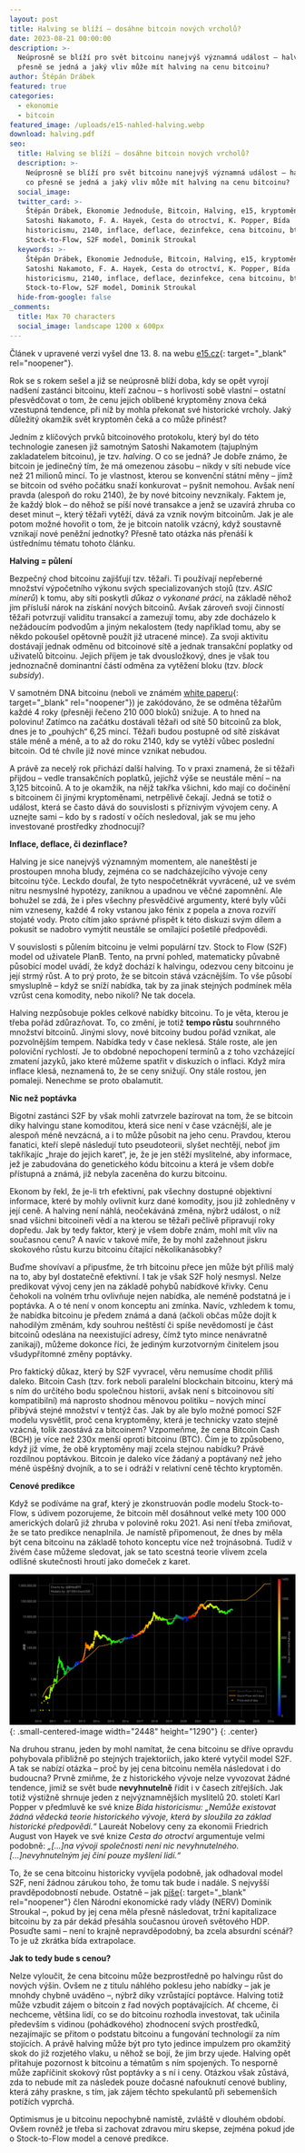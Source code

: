 ```yaml
---
layout: post
title: Halving se blíží – dosáhne bitcoin nových vrcholů?
date: 2023-08-21 00:00:00
description: >-
  Neúprosně se blíží pro svět bitcoinu nanejvýš významná událost – halving. O co
  přesně se jedná a jaký vliv může mít halving na cenu bitcoinu?
author: Štěpán Drábek
featured: true
categories:
  - ekonomie
  - bitcoin
featured_image: /uploads/e15-nahled-halving.webp
download: halving.pdf
seo:
  title: Halving se blíží – dosáhne bitcoin nových vrcholů?
  description: >-
    Neúprosně se blíží pro svět bitcoinu nanejvýš významná událost – halving. O
    co přesně se jedná a jaký vliv může mít halving na cenu bitcoinu?
  social_image:
  twitter_card: >-
    Štěpán Drábek, Ekonomie Jednoduše, Bitcoin, Halving, e15, kryptoměny,
    Satoshi Nakamoto, F. A. Hayek, Cesta do otroctví, K. Popper, Bída
    historicismu, 2140, inflace, deflace, dezinfekce, cena bitcoinu, btc,
    Stock-to-Flow, S2F model, Dominik Stroukal
  keywords: >-
    Štěpán Drábek, Ekonomie Jednoduše, Bitcoin, Halving, e15, kryptoměny,
    Satoshi Nakamoto, F. A. Hayek, Cesta do otroctví, K. Popper, Bída
    historicismu, 2140, inflace, deflace, dezinfekce, cena bitcoinu, btc,
    Stock-to-Flow, S2F model, Dominik Stroukal
  hide-from-google: false
_comments:
  title: Max 70 characters
  social_image: landscape 1200 x 600px
---
```

Článek v upravené verzi vyšel dne 13. 8. na webu&nbsp;[e15.cz](https://www.e15.cz/nazory-a-analyzy/puleni-bitcoinu-se-blizi-pribyva-bludu-proc-pochybovat-ze-cena-kryptomeny-urcite-poroste-1399858){: target="_blank" rel="noopener"}.

Rok se s rokem sešel a již se neúprosně blíží doba, kdy se opět vyrojí nadšení zastánci bitcoinu, kteří začnou – s horlivostí sobě vlastní – ostatní přesvědčovat o tom, že cenu jejich oblíbené kryptoměny znova čeká vzestupná tendence, při níž by mohla překonat své historické vrcholy. Jaký důležitý okamžik svět kryptoměn čeká a co může přinést?



Jedním z klíčových prvků bitcoinového protokolu, který byl do této technologie zanesen již samotným Satoshi Nakamotem (tajuplným zakladatelem bitcoinu), je tzv. *halving*. O co se jedná? Je dobře známo, že bitcoin je jedinečný tím, že má omezenou zásobu – nikdy v síti nebude více než 21 milionů mincí. To je vlastnost, kterou se konvenční státní měny – jímž se bitcoin od svého počátku snaží konkurovat – pyšnit nemohou. Avšak není pravda (alespoň do roku 2140), že by nové bitcoiny nevznikaly. Faktem je, že každý blok – do něhož se píší nové transakce a jenž se uzavírá zhruba co deset minut –, který těžaři vytěží, dává za vznik novým bitcoinům. Jak je ale potom možné hovořit o tom, že je bitcoin natolik vzácný, když soustavně vznikají nové peněžní jednotky? Přesně tato otázka nás přenáší k ústřednímu tématu tohoto článku.



**Halving = půlení**

Bezpečný chod bitcoinu zajišťují tzv. těžaři. Ti používají nepřeberné množství výpočetního výkonu svých specializovaných stojů (tzv. *ASIC minerů*) k tomu, aby síti poskytli *důkaz o vykonané práci*, na základě něhož jim přísluší nárok na získání nových bitcoinů. Avšak zároveň svojí činností těžaři potvrzují validitu transakcí a zamezují tomu, aby zde docházelo k nežádoucím podvodům a jiným nekalostem (tedy například tomu, aby se někdo pokoušel opětovně použít již utracené mince). Za svoji aktivitu dostávají jednak odměnu od bitcoinové sítě a jednak transakční poplatky od uživatelů bitcoinu. Jejich příjem je tak dvousložkový, dnes je však tou jednoznačně dominantní částí odměna za vytěžení bloku (tzv. *block subsidy*).



V samotném DNA bitcoinu (neboli ve známém [white paperu](https://bitcoin.org/bitcoin.pdf){: target="_blank" rel="noopener"}) je zakódováno, že se odměna těžařům každé 4 roky (přesněji řečeno 210 000 bloků) snižuje. A to hned na polovinu! Zatímco na začátku dostávali těžaři od sítě 50 bitcoinů za blok, dnes je to „pouhých“ 6,25 mincí. Těžaři budou postupně od sítě získávat stále méně a méně, a to až do roku 2140, kdy se vytěží vůbec poslední bitcoin. Od té chvíle již nové mince vznikat nebudou.



A právě za necelý rok přichází další halving. To v praxi znamená, že si těžaři přijdou – vedle transakčních poplatků, jejichž výše se neustále mění – na 3,125 bitcoinů. A to je okamžik, na nějž takřka všichni, kdo mají co dočinění s bitcoinem či jinými kryptoměnami, netrpělivě čekají. Jedná se totiž o událost, která se často dává do souvislosti s příznivým vývojem ceny. A uznejte sami – kdo by s radostí v očích nesledoval, jak se mu jeho investované prostředky zhodnocují?



**Inflace, deflace, či dezinflace?**

Halving je sice nanejvýš významným momentem, ale naneštěstí je prostoupen mnoha bludy, zejména co se nadcházejícího vývoje ceny bitcoinu týče. Leckdo doufal, že tyto nespočetněkrát vyvrácené, už ve svém nitru nesmyslné hypotézy, zaniknou a upadnou ve věčné zapomnění. Ale bohužel se zdá, že i přes všechny přesvědčivé argumenty, které byly vůči nim vzneseny, každé 4 roky vstanou jako fénix z popela a znova rozvíří stojaté vody. Proto cítím jako správné přispět k této diskuzi svým dílem a pokusit se nadobro vymýtit neustále se omílající pošetilé předpovědi.



V souvislosti s půlením bitcoinu je velmi populární tzv. Stock to Flow (S2F) model od uživatele PlanB. Tento, na první pohled, matematicky půvabně působící model uvádí, že když dochází k halvingu, odezvou ceny bitcoinu je její strmý růst. A to prý proto, že se bitcoin stává vzácnějším. To vše působí smysluplně – když se sníží nabídka, tak by za jinak stejných podmínek měla vzrůst cena komodity, nebo nikoli? Ne tak docela.



Halving nezpůsobuje pokles celkové nabídky bitcoinu. To je věta, kterou je třeba pořád zdůrazňovat. To, co změní, je totiž **tempo růstu** souhrnného množství bitcoinů. Jinými slovy, nové bitcoiny budou pořád vznikat, ale pozvolnějším tempem. Nabídka tedy v čase neklesá. Stále roste, ale jen poloviční rychlostí. Je to obdobné nepochopení termínů a z toho vzcházející zmatení jazyků, jako které můžeme spatřit v diskuzích o inflaci. Když míra inflace klesá, neznamená to, že se ceny snižují. Ony stále rostou, jen pomaleji. Nenechme se proto obalamutit.



**Nic než poptávka**

Bigotní zastánci S2F by však mohli zatvrzele bazírovat na tom, že se bitcoin díky halvingu stane komoditou, která sice není v čase vzácnější, ale je alespoň méně nevzácná, a i to může působit na jeho cenu. Pravdou, kterou fanatici, kteří slepě následují tuto pseudoteorii, slyšet nechtějí, neboť jim takříkajíc „hraje do jejich karet“, je, že je jen stěží myslitelné, aby informace, jež je zabudována do genetického kódu bitcoinu a která je všem dobře přístupná a známá, již nebyla zaceněna do kurzu bitcoinu.



Ekonom by řekl, že je-li trh efektivní, pak všechny dostupné objektivní informace, které by mohly ovlivnit kurz dané komodity, jsou již zohledněny v její ceně. A halving není náhlá, neočekáváná změna, nýbrž událost, o níž snad všichni bitcoineři vědí a na kterou se těžaři pečlivě připravují roky dopředu. Jak by tedy faktor, který je všem dobře znám, mohl mít vliv na současnou cenu? A navíc v takové míře, že by mohl zažehnout jiskru skokového růstu kurzu bitcoinu čítající několikanásobky?



Buďme shovívaví a připusťme, že trh bitcoinu přece jen může být příliš malý na to, aby byl dostatečně efektivní. I tak je však S2F holý nesmysl. Nelze predikovat vývoj ceny jen na základě pohybů nabídkové křivky. Cenu čehokoli na volném trhu ovlivňuje nejen nabídka, ale neméně podstatná je i poptávka. A o té není v onom konceptu ani zmínka. Navíc, vzhledem k tomu, že nabídka bitcoinu je předem známá a daná (ačkoli občas může dojít k nahodilým změnám, kdy souhrou neštěstí či spíše nevědomostí je část bitcoinů odeslána na neexistující adresy, čímž tyto mince nenávratně zanikají), můžeme dokonce říci, že jediným kurzotvorným činitelem jsou všudypřítomné změny poptávky.



Pro faktický důkaz, který by S2F vyvracel, věru nemusíme chodit příliš daleko. Bitcoin Cash (tzv. fork neboli paralelní blockchain bitcoinu, který má s ním do určitého bodu společnou historii, avšak není s bitcoinovou sítí kompatibilní) má naprosto shodnou měnovou politiku – nových mincí přibývá stejné množství v tentýž čas. Jak by ale bylo možné pomocí S2F modelu vysvětlit, proč cena kryptoměny, která je technicky vzato stejně vzácná, tolik zaostává za bitcoinem? Vzpomeňme, že cena Bitcoin Cash (BCH) je více než 230x menší oproti bitcoinu (BTC). Čím je to způsobeno, když již víme, že obě kryptoměny mají zcela stejnou nabídku? Právě rozdílnou poptávkou. Bitcoin je daleko více žádaný a poptávaný než jeho méně úspěšný dvojník, a to se i odráží v relativní ceně těchto kryptoměn.



**Cenové predikce**

Když se podíváme na graf, který je zkonstruován podle modelu Stock-to-Flow, s údivem pozorujeme, že bitcoin měl dosáhnout velké mety 100 000 amerických dolarů již zhruba v polovině roku 2021. Asi není třeba zmiňovat, že se tato predikce nenaplnila. Je namístě připomenout, že dnes by měla být cena bitcoinu na základě tohoto konceptu více než trojnásobná. Tudíž v živém čase můžeme sledovat, jak se tato scestná teorie vlivem zcela odlišné skutečnosti hroutí jako domeček z karet.



![](/uploads/stock-to-flow.png){: .small-centered-image width="2448" height="1290"}
{: .center}



Na druhou stranu, jeden by mohl namítat, že cena bitcoinu se dříve opravdu pohybovala přibližně po stejných trajektoriích, jako které vytyčil model S2F. A tak se nabízí otázka – proč by jej cena bitcoinu neměla následovat i do budoucna? Prvně zmiňme, že z historického vývoje nelze vyvozovat žádné tendence, jimiž se svět bude **nevyhnutelně** řídit i v časech zítřejších. Jak totiž výstižně shrnuje jeden z nejvýznamnějších myslitelů 20. století Karl Popper v předmluvě ke své knize *Bída historicismu: „Nemůže existovat žádná vědecká teorie historického vývoje, která by sloužila za základ historické předpovědi.“* Laureát Nobelovy ceny za ekonomii Friedrich August von Hayek ve své knize *Cesta do otroctví* argumentuje velmi podobně: *„\[...\]na vývoji společnosti není nic nevyhnutelného. \[...\]nevyhnutelným jej činí pouze myšlení lidí.“*



To, že se cena bitcoinu historicky vyvíjela podobně, jak odhadoval model S2F, není žádnou zárukou toho, že tomu tak bude i nadále. S nejvyšší pravděpodobností nebude. Ostatně – jak [píše](https://blog.trezor.io/the-economics-of-halving-what-will-happen-to-the-price-dab6df11755a){: target="_blank" rel="noopener"} člen Národní ekonomické rady vlády (NERV) Dominik Stroukal –, pokud by jej cena měla přesně následovat, tržní kapitalizace bitcoinu by za pár dekád přesáhla současnou úroveň světového HDP. Posuďte sami – není to krajně nepravděpodobný, ba zcela absurdní scénář? To je už zkrátka bída extrapolace.



**Jak to tedy bude s cenou?**

Nelze vyloučit, že cena bitcoinu může bezprostředně po halvingu růst do nových výšin. Ovšem ne z titulu náhlého poklesu jeho nabídky – jak je mnohdy chybně uváděno –, nýbrž díky vzrůstající poptávce. Halving totiž může vzbudit zájem o bitcoin z řad nových poptávajících. Ať chceme, či nechceme, většina lidí, co se do bitcoinu rozhodla investovat, tak učinila především s vidinou (pohádkového) zhodnocení svých prostředků, nezajímajíc se přitom o podstatu bitcoinu a fungování technologií za ním stojících. A právě halving může být pro tyto jedince impulzem pro okamžitý skok do již rozjetého vlaku, u něhož se bojí, že jim brzy ujede. Halving opět přitahuje pozornost k bitcoinu a tématům s ním spojených. To nesporně může zapříčinit skokový růst poptávky a s ní i ceny. Otázkou však zůstává, zda to nebude mít za následek pouze dočasné nafouknutí cenové bubliny, která záhy praskne, s tím, jak zájem těchto spekulantů při sebemenších potížích vyprchá.



Optimismus je u bitcoinu nepochybně namístě, zvláště v dlouhém období. Ovšem rovněž je třeba si zachovat zdravou míru skepse, zejména pokud jde o Stock-to-Flow model a cenové predikce.